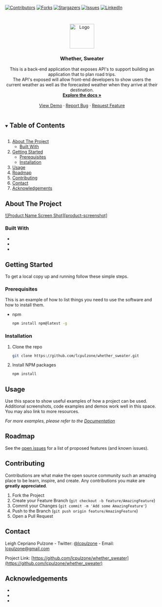 [![Contributors][contributors-shield]][contributors-url]
[![Forks][forks-shield]][forks-url]
[![Stargazers][stars-shield]][stars-url]
[![Issues][issues-shield]][issues-url]
[![LinkedIn][linkedin-shield]][linkedin-url]



<!-- PROJECT LOGO -->
<br />
<p align="center">
  <a href="https://github.com/lcpulzone/whether_sweater">
    <img src="images/logo.png" alt="Logo" width="80" height="80">
  </a>

  <h3 align="center">Whether, Sweater</h3>

  <p align="center">
    This is a back-end application that exposes API's to support building an application that to plan road trips.  <br>
    The API's exposed will allow front-end developers to show users the current weather as well as the forecasted weather when they arrive at their destination.
    <br />
    <a href="https://github.com/lcpulzone/whether_sweater"><strong>Explore the docs »</strong></a>
    <br />
    <br />
    <a href="https://github.com/lcpulzone/whether_sweater">View Demo</a>
    ·
    <a href="https://github.com/lcpulzone/whether_sweater/issues">Report Bug</a>
    ·
    <a href="https://github.com/lcpulzone/whether_sweater/issues">Request Feature</a>
  </p>
</p>



<!-- TABLE OF CONTENTS -->
<details open="open">
  <summary><h2 style="display: inline-block">Table of Contents</h2></summary>
  <ol>
    <li>
      <a href="#about-the-project">About The Project</a>
      <ul>
        <li><a href="#built-with">Built With</a></li>
      </ul>
    </li>
    <li>
      <a href="#getting-started">Getting Started</a>
      <ul>
        <li><a href="#prerequisites">Prerequisites</a></li>
        <li><a href="#installation">Installation</a></li>
      </ul>
    </li>
    <li><a href="#usage">Usage</a></li>
    <li><a href="#roadmap">Roadmap</a></li>
    <li><a href="#contributing">Contributing</a></li>
    <li><a href="#contact">Contact</a></li>
    <li><a href="#acknowledgements">Acknowledgements</a></li>
  </ol>
</details>



<!-- ABOUT THE PROJECT -->
## About The Project

[![Product Name Screen Shot][product-screenshot]](https://example.com)

### Built With

* []()
* []()
* []()



<!-- GETTING STARTED -->
## Getting Started

To get a local copy up and running follow these simple steps.

### Prerequisites

This is an example of how to list things you need to use the software and how to install them.
* npm
  ```sh
  npm install npm@latest -g
  ```

### Installation

1. Clone the repo
   ```sh
   git clone https://github.com/lcpulzone/whether_sweater.git
   ```
2. Install NPM packages
   ```sh
   npm install
   ```



<!-- USAGE EXAMPLES -->
## Usage

Use this space to show useful examples of how a project can be used. Additional screenshots, code examples and demos work well in this space. You may also link to more resources.

_For more examples, please refer to the [Documentation](https://example.com)_



<!-- ROADMAP -->
## Roadmap

See the [open issues](https://github.com/lcpulzone/whether_sweater/issues) for a list of proposed features (and known issues).



<!-- CONTRIBUTING -->
## Contributing

Contributions are what make the open source community such an amazing place to be learn, inspire, and create. Any contributions you make are **greatly appreciated**.

1. Fork the Project
2. Create your Feature Branch (`git checkout -b feature/AmazingFeature`)
3. Commit your Changes (`git commit -m 'Add some AmazingFeature'`)
4. Push to the Branch (`git push origin feature/AmazingFeature`)
5. Open a Pull Request

<!-- CONTACT -->
## Contact

Leigh Cepriano Pulzone - Twitter:  [@lcpulzone](https://twitter.com/lcpulzone) - Email: lcpulzone@gmail.com

Project Link: [https://github.com/lcpulzone/whether_sweater](https://github.com/lcpulzone/whether_sweater)



<!-- ACKNOWLEDGEMENTS -->
## Acknowledgements

* []()
* []()
* []()





<!-- MARKDOWN LINKS & IMAGES -->
<!-- https://www.markdownguide.org/basic-syntax/#reference-style-links -->
[contributors-shield]: https://img.shields.io/github/contributors/lcpulzone/whether_sweater.svg?style=for-the-badge
[contributors-url]: https://github.com/lcpulzone/whether_sweater/graphs/contributors
[forks-shield]: https://img.shields.io/github/forks/lcpulzone/whether_sweater.svg?style=for-the-badge
[forks-url]: https://github.com/lcpulzone/whether_sweater/network/members
[stars-shield]: https://img.shields.io/github/stars/lcpulzone/whether_sweater.svg?style=for-the-badge
[stars-url]: https://github.com/lcpulzone/whether_sweater/stargazers
[issues-shield]: https://img.shields.io/github/issues/lcpulzone/whether_sweater.svg?style=for-the-badge
[issues-url]: https://github.com/lcpulzone/whether_sweater/issues
[linkedin-shield]: https://img.shields.io/badge/-LinkedIn-black.svg?style=for-the-badge&logo=linkedin&colorB=555
[linkedin-url]: https://linkedin.com/in/lcpulzone
